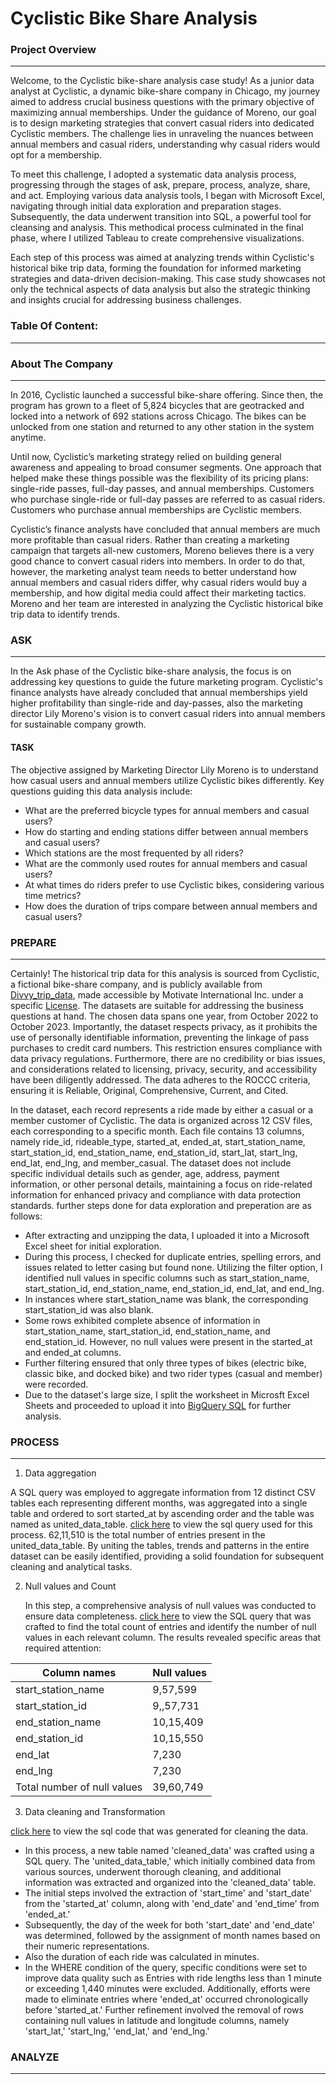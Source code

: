 # Cyclistic Bike Share Analysis

### Project Overview
---

Welcome, to the Cyclistic bike-share analysis case study! As a junior data analyst at Cyclistic, a dynamic bike-share company in Chicago, my journey aimed to address crucial business questions with the primary objective of maximizing annual memberships. Under the guidance of Moreno, our goal is to design marketing strategies that convert casual riders into dedicated Cyclistic members. The challenge lies in unraveling the nuances between annual members and casual riders, understanding why casual riders would opt for a membership. 

To meet this challenge, I adopted a systematic data analysis process, progressing through the stages of ask, prepare, process, analyze, share, and act. Employing various data analysis tools, I began with Microsoft Excel, navigating through initial data exploration and preparation stages. Subsequently, the data underwent transition into SQL, a powerful tool for cleansing and analysis. This methodical process culminated in the final phase, where I utilized Tableau to create comprehensive visualizations.

Each step of this process was aimed at analyzing trends within Cyclistic's historical bike trip data, forming the foundation for informed marketing strategies and data-driven decision-making. This case study showcases not only the technical aspects of data analysis but also the strategic thinking and insights crucial for addressing business challenges.

### Table Of Content:
---

### About The Company
---

In 2016, Cyclistic launched a successful bike-share offering. Since then, the program has grown to a fleet of 5,824 bicycles that are
geotracked and locked into a network of 692 stations across Chicago. The bikes can be unlocked from one station and returned to
any other station in the system anytime. 

Until now, Cyclistic’s marketing strategy relied on building general awareness and appealing to broad consumer segments. One approach that helped make these things possible was the flexibility of its pricing plans: single-ride passes, full-day passes, and annual memberships. Customers who purchase single-ride or full-day passes are referred to as casual riders. Customers who purchase annual memberships are Cyclistic members.

Cyclistic’s finance analysts have concluded that annual members are much more profitable than casual riders. Rather than creating a marketing campaign that targets all-new customers, Moreno believes there is a very good chance to convert casual riders into members. In order to do that, however, the marketing analyst team needs to better understand how annual members and casual riders differ, why casual riders would buy a membership, and how digital media could affect their marketing tactics. Moreno and her team are interested in
analyzing the Cyclistic historical bike trip data to identify trends.

### ASK
---
In the Ask phase of the Cyclistic bike-share analysis, the focus is on addressing key questions to guide the future marketing program. Cyclistic's finance analysts have already concluded that annual memberships yield higher profitability than single-ride and day-passes, also the marketing director Lily Moreno's vision is to convert casual riders into annual members for sustainable company growth.

#### TASK 
The objective assigned by Marketing Director Lily Moreno is to understand how casual users and annual members utilize Cyclistic bikes differently. Key questions guiding this data analysis include:
- What are the preferred bicycle types for annual members and casual users?
- How do starting and ending stations differ between annual members and casual users?
- Which stations are the most frequented by all riders?
- What are the commonly used routes for annual members and casual users?
- At what times do riders prefer to use Cyclistic bikes, considering various time metrics?
- How does the duration of trips compare between annual members and casual users?

### PREPARE
---
Certainly! The historical trip data for this analysis is sourced from Cyclistic, a fictional bike-share company, and is publicly available from [Divvy_trip_data](https://divvy-tripdata.s3.amazonaws.com/index.html), made accessible by Motivate International Inc. under a specific [License](https://divvybikes.com/data-license-agreement). The datasets are suitable for addressing the business questions at hand. The chosen data spans one year, from October 2022 to October 2023. Importantly, the dataset respects privacy, as it prohibits the use of personally identifiable information, preventing the linkage of pass purchases to credit card numbers. This restriction ensures compliance with data privacy regulations. Furthermore, there are no credibility or bias issues, and considerations related to licensing, privacy, security, and accessibility have been diligently addressed. The data adheres to the ROCCC criteria, ensuring it is Reliable, Original, Comprehensive, Current, and Cited.

In the dataset, each record represents a ride made by either a casual or a member customer of Cyclistic. The data is organized across 12 CSV files, each corresponding to a specific month. Each file contains 13 columns, namely ride_id, rideable_type, started_at, ended_at, start_station_name, start_station_id, end_station_name, end_station_id, start_lat, start_lng, end_lat, end_lng, and member_casual. The dataset does not include specific individual details such as gender, age, address, payment information, or other personal details, maintaining a focus on ride-related information for enhanced privacy and compliance with data protection standards. further steps done for data exploration and preperation are as follows:

- After extracting and unzipping the data, I uploaded it into a Microsoft Excel sheet for initial exploration. 
- During this process, I checked for duplicate entries, spelling errors, and issues related to letter casing but found none. Utilizing the filter option, I identified null values in specific columns such as start_station_name, start_station_id, end_station_name, end_station_id, end_lat, and end_lng. 
- In instances where start_station_name was blank, the corresponding start_station_id was also blank. 
- Some rows exhibited complete absence of information in start_station_name, start_station_id, end_station_name, and end_station_id. However, no null values were present in the started_at and ended_at columns.
- Further filtering ensured that only three types of bikes (electric bike, classic bike, and docked bike) and two rider types (casual and member) were recorded. 
- Due to the dataset's large size, I split the worksheet in Microsft Excel Sheets and proceeded to upload it into [BigQuery SQL](https://cloud.google.com/bigquery?utm_source=google&utm_medium=cpc&utm_campaign=na-none-all-en-dr-sitelink-all-all-trial-e-gcp-1605212&utm_content=text-ad-none-any-DEV_c-CRE_665665924750-ADGP_Hybrid+%7C+BKWS+-+MIX+%7C+Txt_BigQuery-KWID_43700077225652815-kwd-47616965283-userloc_9067609&utm_term=KW_bigquery-ST_bigquery-NET_g-&gclid=EAIaIQobChMIisiHto7JgQMVwfnICh2UmAfuEAAYASABEgJbSPD_BwE&gclsrc=aw.ds) for further analysis.

### PROCESS 
---
1. Data aggregation

A SQL query was employed to aggregate information from 12 distinct CSV tables each representing different months, was aggregated into a single table and ordered to sort started_at by ascending order and the table was named as united_data_table. [click here](https://github.com/Latikashree/Latikashree.github.io/blob/main/query%20for%20uniting%20tables.sql) to view the sql query used for this process. 62,11,510 is the total number of entries present in the united_data_table. By uniting the tables, trends and patterns in the entire dataset can be easily identified, providing a solid foundation for subsequent cleaning and analytical tasks.

2. Null values and Count

   In this step, a comprehensive analysis of null values was conducted to ensure data completeness. [click here](https://github.com/Latikashree/Latikashree.github.io/blob/main/code%20for%20null%20values%20and%20its%20count.sql) to view the SQL query that was crafted to find the total count of entries and identify the number of null values in each relevant column. The results revealed specific areas that required attention:

| Column names | Null values |
| ------------ | ----------- |
| start_station_name | 9,57,599 |
| start_station_id | 9,,57,731 |
| end_station_name | 10,15,409 |
| end_station_id | 10,15,550 |
| end_lat | 7,230 |
| end_lng | 7,230 |
| Total number of null values | 39,60,749 |

3. Data cleaning and Transformation
   
[click here](https://github.com/Latikashree/Latikashree.github.io/blob/main/data%20cleaning%20query.sql) to view the sql code that was generated for cleaning the data.
- In this process, a new table named 'cleaned_data' was crafted using a SQL query. The 'united_data_table,' which initially combined data from various sources, underwent thorough cleaning, and additional information was extracted and organized into the 'cleaned_data' table. 
- The initial steps involved the extraction of 'start_time' and 'start_date' from the 'started_at' column, along with 'end_date' and 'end_time' from 'ended_at.'
- Subsequently, the day of the week for both 'start_date' and 'end_date' was determined, followed by the assignment of month names based on their numeric representations.
- Also the duration of each ride was calculated in minutes.
- In the WHERE condition of the query, specific conditions were set to improve data quality such as Entries with ride lengths less than 1 minute or exceeding 1,440 minutes were excluded. Additionally, efforts were made to eliminate entries where 'ended_at' occurred chronologically before 'started_at.' Further refinement involved the removal of rows containing null values in latitude and longitude columns, namely 'start_lat,' 'start_lng,' 'end_lat,' and 'end_lng.'

### ANALYZE 
---
  

   
   


   

   


















